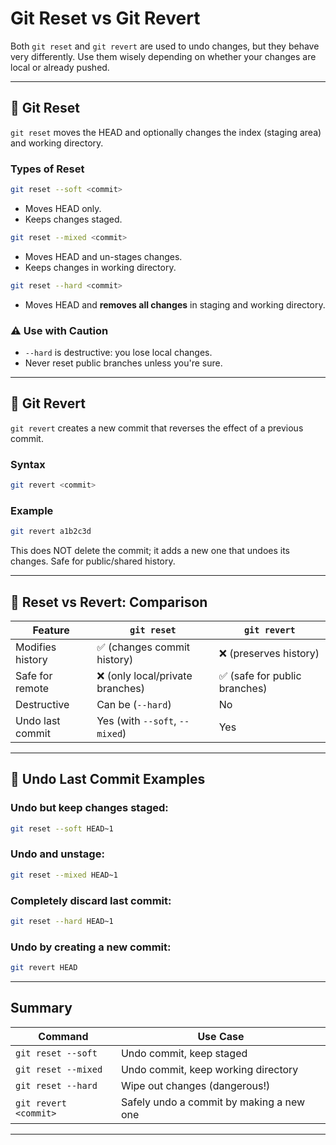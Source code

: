 # Git Reset vs Git Revert

Both `git reset` and `git revert` are used to undo changes, but they behave very differently. Use them wisely depending on whether your changes are local or already pushed.

---

## 🔁 Git Reset

`git reset` moves the HEAD and optionally changes the index (staging area) and working directory.

### Types of Reset

```bash
git reset --soft <commit>
```
- Moves HEAD only.
- Keeps changes staged.

```bash
git reset --mixed <commit>
```
- Moves HEAD and un-stages changes.
- Keeps changes in working directory.

```bash
git reset --hard <commit>
```
- Moves HEAD and **removes all changes** in staging and working directory.

### ⚠️ Use with Caution
- `--hard` is destructive: you lose local changes.
- Never reset public branches unless you're sure.

---

## 🔄 Git Revert

`git revert` creates a new commit that reverses the effect of a previous commit.

### Syntax

```bash
git revert <commit>
```

### Example

```bash
git revert a1b2c3d
```

This does NOT delete the commit; it adds a new one that undoes its changes. Safe for public/shared history.

---

## 🤔 Reset vs Revert: Comparison

| Feature            | `git reset`                          | `git revert`                       |
|--------------------|--------------------------------------|------------------------------------|
| Modifies history   | ✅ (changes commit history)          | ❌ (preserves history)             |
| Safe for remote    | ❌ (only local/private branches)     | ✅ (safe for public branches)      |
| Destructive        | Can be (`--hard`)                    | No                                |
| Undo last commit   | Yes (with `--soft`, `--mixed`)       | Yes                                |

---

## 🧪 Undo Last Commit Examples

### Undo but keep changes staged:
```bash
git reset --soft HEAD~1
```

### Undo and unstage:
```bash
git reset --mixed HEAD~1
```

### Completely discard last commit:
```bash
git reset --hard HEAD~1
```

### Undo by creating a new commit:
```bash
git revert HEAD
```

---

## Summary

| Command                      | Use Case                                     |
|------------------------------|----------------------------------------------|
| `git reset --soft`           | Undo commit, keep staged                     |
| `git reset --mixed`          | Undo commit, keep working directory          |
| `git reset --hard`           | Wipe out changes (dangerous!)                |
| `git revert <commit>`        | Safely undo a commit by making a new one     |

---